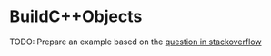 # BuildC++Objects

TODO: Prepare an example based on the [question in stackoverflow](https://stackoverflow.com/questions/33628147/python-component-builder-from-c-objects-in-cython)